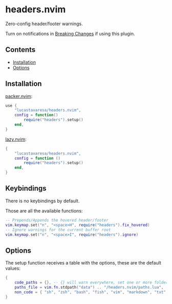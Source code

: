 # headers.nvim

Zero-config header/footer warnings.

Turn on notifications in [Breaking Changes](https://github.com/LucasTavaresA/headers.nvim/issues/1) if using this plugin.

## Contents

- [Installation](#installation)
- [Options](#options)

## Installation

[packer.nvim](https://github.com/wbthomason/packer.nvim):

```lua
use {
	"lucastavaresa/headers.nvim",
	config = function()
		require("headers").setup()
	end,
}
```

[lazy.nvim](https://github.com/folke/lazy.nvim):

```lua
{
	"lucastavaresa/headers.nvim",
	config = function ()
		require("headers").setup()
	end,
}
```

## Keybindings

There is no keybindings by default.

Those are all the available functions:

```lua
-- Prepends/Appends the hovered header/footer
vim.keymap.set("n", "<space>H", require("headers").fix_hovered)
-- Ignore warnings for the current buffer root
vim.keymap.set("n", "<space>I", require("headers").ignore)
```

## Options

The setup function receives a table with the options, these are the default values:

```lua
{
	code_paths = {}, -- {} will warn everywhere, set one or more folders to warn only in those folders
	paths_file = vim.fn.stdpath("data") .. "/headers.nvim/paths.lua",
	non_code = { "sh", "zsh", "bash", "fish", "vim", "markdown", "txt", "json", "yaml", "toml", "ini", "html", "css", "sql", "xml", "cmake", "make", "diff", "patch", "git", "gitcommit", "gitconfig", "gitignore", "gitattributes", },
}
```
